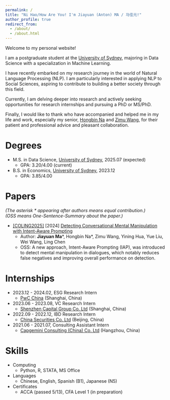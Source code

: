 ```yaml
---
permalink: /
title: "Ni Hao/How Are You! I'm Jiayuan (Anton) MA / 马佳元!"
author_profile: true
redirect_from: 
  - /about/
  - /about.html
---
```

Welcome to my personal website!

I am a postgraduate student at the [University of Sydney](https://www.sydney.edu.au/), 
majoring in Data Science with a specialization in Machine Learning.

I have recently embarked on my research journey 
in the world of Natural Language Processing (NLP).
I am particularly interested in applying NLP to Social Sciences, 
aspiring to contribute to building a better society through this field.

Currently, I am delving deeper into research 
and actively seeking opportunities for research internships and pursuing a PhD or MS/PhD.

Finally, I would like to thank 
who have accompanied and helped me in my life and work, 
especially my senior, [Hongbin Na](https://hongbin-ze.github.io/) and [Zimu Wang](https://www.zimuwang.net/), 
for their patient and professional advice and pleasant collaboration.

# Degrees
* M.S. in Data Science, [University of Sydney](https://www.sydney.edu.au/), 2025.07 (expected)
  * GPA: 3.20/4.00 (current)
* B.S. in Economics, [University of Sydney](https://www.sydney.edu.au/), 2023.12
  * GPA: 3.85/4.00

# Papers
*(The  asterisk \* appearing after authors means equal contribution.)* \
*(OSS means One-Sentence-Summary about the paper.)*
* [[COLING2025]](https://coling2025.org/) [2024] [Detecting Conversational Mental Manipulation with Intent-Aware Prompting](https://arxiv.org/abs/2412.08414)
  * Author: **Jiayuan Ma**\*, Hongbin Na\*, Zimu Wang, Yining Hua, Yue Liu, Wei Wang, Ling Chen
  * OSS: A new approach, Intent-Aware Prompting (IAP), was introduced to detect mental manipulation in dialogues, which notably reduces false negatives and improving overall performance on detection.

# Internships
* 2023.12 - 2024.02, ESG Research Intern
  * [PwC China](https://www.pwccn.com/en.html) (Shanghai, China)
* 2023.06 - 2023.08, VC Research Intern
  * [Shenzhen Capital Group Co. Ltd](https://www.szvc.com.cn/en) (Shanghai, China)
* 2022.09 - 2022.12, IBD Research Intern
  * [China Securities Co. Ltd](https://www.group.citic/en/) (Beijing, China)
* 2021.06 - 2021.07, Consulting Assistant Intern
  * [Capgemini Consulting (China) Co. Ltd](https://www.capgemini.com/cn-zh) (Hangzhou, China)

# Skills
* Computing
  * Python, R, STATA, MS Office
* Languages
  * Chinese, English, Spanish (B1), Japanese (N5)
* Certificates
  * ACCA (passed 5/13), CFA Level 1 (in preparation)